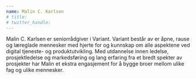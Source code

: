 ```yaml
---
name: Malin C. Karlsen
# title: 
# twitter_handle: 
---
```

Malin C. Karlsen er seniorrådgiver i Variant. Variant består av er åpne, rause og læreglade mennesker med hjerte for og kunnskap om alle aspektene ved digital tjeneste- og produktutvikling. Med utdannelse innen ledelse, prosjektledelse og markedsføring og lang erfaring fra et bredt spekter av prosjekter har Malin et ekstra engasjement for å bygge broer mellom ulike fag og ulike mennesker. 
